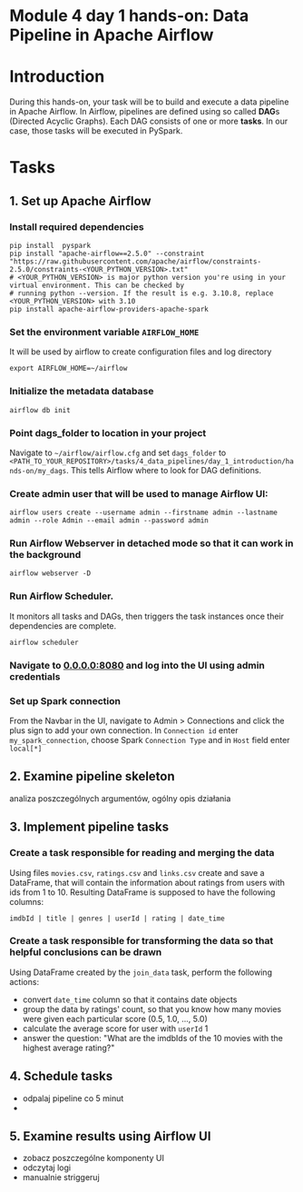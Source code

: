 # Module 4 day 1 hands-on: Data Pipeline in Apache Airflow


# Introduction

During this hands-on, your task will be to build and execute a data pipeline in Apache Airflow. In Airflow,
pipelines are defined using so called **DAG**s (Directed Acyclic Graphs). Each DAG consists of one or more **tasks**.
In our case, those tasks will be executed in PySpark.

# Tasks
## 1. Set up Apache Airflow

### Install required dependencies
```shell
pip install  pyspark
pip install "apache-airflow==2.5.0" --constraint "https://raw.githubusercontent.com/apache/airflow/constraints-2.5.0/constraints-<YOUR_PYTHON_VERSION>.txt"
# <YOUR_PYTHON_VERSION> is major python version you're using in your virtual environment. This can be checked by
# running python --version. If the result is e.g. 3.10.8, replace <YOUR_PYTHON_VERSION> with 3.10
pip install apache-airflow-providers-apache-spark
```

### Set the environment variable `AIRFLOW_HOME`
It will be used by airflow to create configuration files and log directory
```shell
export AIRFLOW_HOME=~/airflow
```

### Initialize the metadata database
```shell
airflow db init
```

### Point dags_folder to location in your project
Navigate to `~/airflow/airflow.cfg` and set `dags_folder` to `<PATH_TO_YOUR_REPOSITORY>/tasks/4_data_pipelines/day_1_introduction/hands-on/my_dags`.
This tells Airflow where to look for DAG definitions.

### Create admin user that will be used to manage Airflow UI:
```shell
airflow users create --username admin --firstname admin --lastname admin --role Admin --email admin --password admin
```

### Run Airflow Webserver in detached mode so that it can work in the background
```shell
airflow webserver -D
```

### Run Airflow Scheduler.
It monitors all tasks and DAGs, then triggers the task instances once their dependencies are complete.
```shell
airflow scheduler
```

### Navigate to [0.0.0.0:8080]() and log into the UI using admin credentials

### Set up Spark connection
From the Navbar in the UI, navigate to Admin > Connections and click the plus sign to add your own connection.
In `Connection id` enter `my_spark_connection`, choose Spark `Connection Type` and in `Host` field enter `local[*]`

## 2. Examine pipeline skeleton

analiza poszczególnych argumentów, ogólny opis działania

## 3. Implement pipeline tasks

### Create a task responsible for reading and merging the data

Using files `movies.csv`, `ratings.csv` and `links.csv` create and save a DataFrame, that will contain the information
about ratings from users with ids from 1 to 10. Resulting DataFrame is supposed to have the following columns:

`imdbId | title | genres | userId | rating | date_time`


### Create a task responsible for transforming the data so that helpful conclusions can be drawn

Using DataFrame created by the `join_data` task, perform the following actions:
- convert `date_time` column so that it contains date objects
- group the data by ratings' count, so that you know how many movies were given each particular score (0.5, 1.0, ..., 5.0)
- calculate the average score for user with `userId` 1
- answer the question: "What are the imdbIds of the 10 movies with the highest average rating?"

## 4. Schedule tasks
- odpalaj pipeline co 5 minut
-

## 5. Examine results using Airflow UI

- zobacz poszczególne komponenty UI
- odczytaj logi
- manualnie striggeruj
